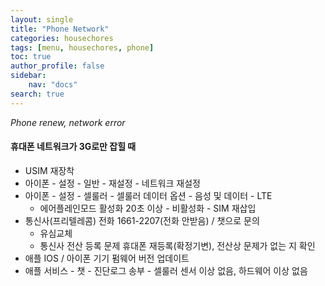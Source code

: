 ```yaml
---
layout: single
title: "Phone Network"
categories: housechores
tags: [menu, housechores, phone]
toc: true
author_profile: false
sidebar:
    nav: "docs"
search: true
---
```


*Phone renew, network error*

#### 휴대폰 네트워크가 3G로만 잡힐 때

- USIM 재장착
- 아이폰 - 설정 - 일반 - 재설정 - 네트워크 재설정
- 아이폰 - 설정 - 셀룰러 - 셀룰러 데이터 옵션 - 음성 및 데이터 - LTE 
    - 에어플레인모드 활성화 20초 이상 - 비활성화 - SIM 재삽입
- 통신사(프리텔레콤) 전화 1661-2207(전화 안받음) / 챗으로 문의
    - 유심교체
    - 통신사 전산 등록 문제 휴대폰 재등록(확정기변), 전산상 문제가 없는 지 확인    
- 애플 IOS / 아이폰 기기 펌웨어 버전 업데이트   
- 애플 서비스 - 챗 - 진단로그 송부 - 셀룰러 센서 이상 없음, 하드웨어 이상 없음